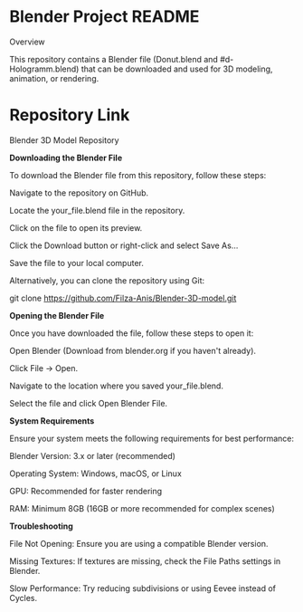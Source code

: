 # Blender Project README

Overview

This repository contains a Blender file (Donut.blend and #d-Hologramm.blend) that can be downloaded and used for 3D modeling, animation, or rendering.

# Repository Link

Blender 3D Model Repository

**Downloading the Blender File**

To download the Blender file from this repository, follow these steps:

Navigate to the repository on GitHub.

Locate the your_file.blend file in the repository.

Click on the file to open its preview.

Click the Download button or right-click and select Save As...

Save the file to your local computer.

Alternatively, you can clone the repository using Git:

git clone https://github.com/Filza-Anis/Blender-3D-model.git

**Opening the Blender File**

Once you have downloaded the file, follow these steps to open it:

Open Blender (Download from blender.org if you haven't already).

Click File → Open.

Navigate to the location where you saved your_file.blend.

Select the file and click Open Blender File.

**System Requirements**

Ensure your system meets the following requirements for best performance:

Blender Version: 3.x or later (recommended)

Operating System: Windows, macOS, or Linux

GPU: Recommended for faster rendering

RAM: Minimum 8GB (16GB or more recommended for complex scenes)

**Troubleshooting**

File Not Opening: Ensure you are using a compatible Blender version.

Missing Textures: If textures are missing, check the File Paths settings in Blender.

Slow Performance: Try reducing subdivisions or using Eevee instead of Cycles.

